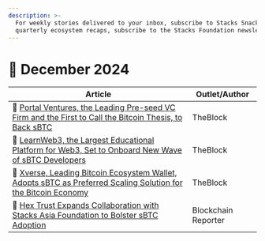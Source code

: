 ```yaml
---
description: >-
  For weekly stories delivered to your inbox, subscribe to Stacks Snacks. For
  quarterly ecosystem recaps, subscribe to the Stacks Foundation newsletter.
---
```


# 🔸 December 2024

| Article                                                                                                                                                                                                                                                          | Outlet/Author       |
| ---------------------------------------------------------------------------------------------------------------------------------------------------------------------------------------------------------------------------------------------------------------- | ------------------- |
| 🧡 [Portal Ventures, the Leading Pre-seed VC Firm and the First to Call the Bitcoin Thesis, to Back sBTC](https://www.theblock.co/post/329292/portal-ventures-the-leading-pre-seed-vc-firm-and-the-first-to-call-the-bitcoin-thesis-to-back-sbtc?ref=stacksblog) | TheBlock            |
| 🧡 [LearnWeb3, the Largest Educational Platform for Web3, Set to Onboard New Wave of sBTC Developers](https://www.theblock.co/post/330037/learnweb3-the-largest-educational-platform-for-web3-set-to-onboard-new-wave-of-sbtc-developers)                        | TheBlock            |
| 🧡 [Xverse, Leading Bitcoin Ecosystem Wallet, Adopts sBTC as Preferred Scaling Solution for the Bitcoin Economy](https://www.theblock.co/post/330649/xverse-leading-bitcoin-ecosystem-wallet-adopts-sbtc-as-preferred-scaling-solution-for-the-bitcoin-economy)  | TheBlock            |
| 🧡 [Hex Trust Expands Collaboration with Stacks Asia Foundation to Bolster sBTC Adoption](https://blockchainreporter.net/hex-trust-expands-collaboration-with-stacks-asia-foundation-to-bolster-sbtc-adoption/)                                                  | Blockchain Reporter |
